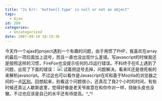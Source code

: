 ```yaml
---
title: "Js Err: 'button[].type' is null or not an object"
tags:
  - Ajax
id: 209
categories:
  - Uncategorized
date: 2007-09-14 18:19:36
---
```


今天作一个ajax的project遇到一个有趣的问题，由于用惯了PHP，我喜欢在array的最后一项后面加上逗号，而且一直也没出现什么差错。写javascript的时候我还是按照这样的习惯，FireFox也没提示任何的JS运行错误。不料终于在IE上遇到了问题，出现了下面的错误：
![](http://www.zhaiduo.com/wp-content/data/mwsnap098.jpg)
试着把逗号去掉，问题解决。看来IE还是很死板的来解析javascript。不过这也可以看作是Javascript在IE和基于Mozilla的浏览器之间的一点[区别](http://developer.mozilla.org/en/docs/Migrate_apps_from_Internet_Explorer_to_Mozilla#JavaScript_differences)。回想起来，别看这个问题很小，还真花了我2个小时的时间，有些时候还真让人歇斯底里，觉得好像是老天爷故意在和你作对一样，挠破头皮也没辙。不过也应该是自己的水平还有待提高。^_^!
